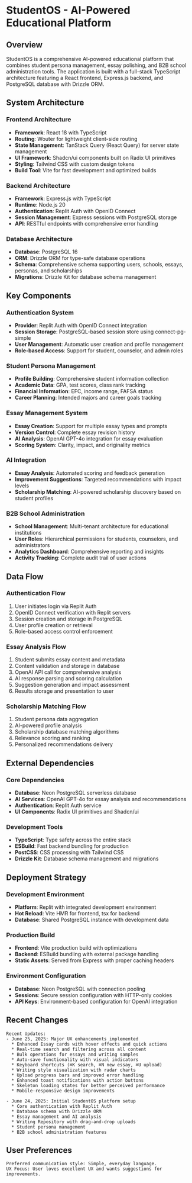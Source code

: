 # StudentOS - AI-Powered Educational Platform

## Overview

StudentOS is a comprehensive AI-powered educational platform that combines student persona management, essay polishing, and B2B school administration tools. The application is built with a full-stack TypeScript architecture featuring a React frontend, Express.js backend, and PostgreSQL database with Drizzle ORM.

## System Architecture

### Frontend Architecture
- **Framework**: React 18 with TypeScript
- **Routing**: Wouter for lightweight client-side routing
- **State Management**: TanStack Query (React Query) for server state management
- **UI Framework**: Shadcn/ui components built on Radix UI primitives
- **Styling**: Tailwind CSS with custom design tokens
- **Build Tool**: Vite for fast development and optimized builds

### Backend Architecture
- **Framework**: Express.js with TypeScript
- **Runtime**: Node.js 20
- **Authentication**: Replit Auth with OpenID Connect
- **Session Management**: Express sessions with PostgreSQL storage
- **API**: RESTful endpoints with comprehensive error handling

### Database Architecture
- **Database**: PostgreSQL 16
- **ORM**: Drizzle ORM for type-safe database operations
- **Schema**: Comprehensive schema supporting users, schools, essays, personas, and scholarships
- **Migrations**: Drizzle Kit for database schema management

## Key Components

### Authentication System
- **Provider**: Replit Auth with OpenID Connect integration
- **Session Storage**: PostgreSQL-based session store using connect-pg-simple
- **User Management**: Automatic user creation and profile management
- **Role-based Access**: Support for student, counselor, and admin roles

### Student Persona Management
- **Profile Building**: Comprehensive student information collection
- **Academic Data**: GPA, test scores, class rank tracking
- **Financial Information**: EFC, income range, FAFSA status
- **Career Planning**: Intended majors and career goals tracking

### Essay Management System
- **Essay Creation**: Support for multiple essay types and prompts
- **Version Control**: Complete essay revision history
- **AI Analysis**: OpenAI GPT-4o integration for essay evaluation
- **Scoring System**: Clarity, impact, and originality metrics

### AI Integration
- **Essay Analysis**: Automated scoring and feedback generation
- **Improvement Suggestions**: Targeted recommendations with impact levels
- **Scholarship Matching**: AI-powered scholarship discovery based on student profiles

### B2B School Administration
- **School Management**: Multi-tenant architecture for educational institutions
- **User Roles**: Hierarchical permissions for students, counselors, and administrators
- **Analytics Dashboard**: Comprehensive reporting and insights
- **Activity Tracking**: Complete audit trail of user actions

## Data Flow

### Authentication Flow
1. User initiates login via Replit Auth
2. OpenID Connect verification with Replit servers
3. Session creation and storage in PostgreSQL
4. User profile creation or retrieval
5. Role-based access control enforcement

### Essay Analysis Flow
1. Student submits essay content and metadata
2. Content validation and storage in database
3. OpenAI API call for comprehensive analysis
4. AI response parsing and scoring calculation
5. Suggestion generation and impact assessment
6. Results storage and presentation to user

### Scholarship Matching Flow
1. Student persona data aggregation
2. AI-powered profile analysis
3. Scholarship database matching algorithms
4. Relevance scoring and ranking
5. Personalized recommendations delivery

## External Dependencies

### Core Dependencies
- **Database**: Neon PostgreSQL serverless database
- **AI Services**: OpenAI GPT-4o for essay analysis and recommendations
- **Authentication**: Replit Auth service
- **UI Components**: Radix UI primitives and Shadcn/ui

### Development Tools
- **TypeScript**: Type safety across the entire stack
- **ESBuild**: Fast backend bundling for production
- **PostCSS**: CSS processing with Tailwind CSS
- **Drizzle Kit**: Database schema management and migrations

## Deployment Strategy

### Development Environment
- **Platform**: Replit with integrated development environment
- **Hot Reload**: Vite HMR for frontend, tsx for backend
- **Database**: Shared PostgreSQL instance with development data

### Production Build
- **Frontend**: Vite production build with optimizations
- **Backend**: ESBuild bundling with external package handling
- **Static Assets**: Served from Express with proper caching headers

### Environment Configuration
- **Database**: Neon PostgreSQL with connection pooling
- **Sessions**: Secure session configuration with HTTP-only cookies
- **API Keys**: Environment-based configuration for OpenAI integration

## Recent Changes

```
Recent Updates:
- June 25, 2025: Major UX enhancements implemented
  * Enhanced Essay cards with hover effects and quick actions
  * Real-time search and filtering across all content
  * Bulk operations for essays and writing samples
  * Auto-save functionality with visual indicators
  * Keyboard shortcuts (⌘K search, ⌘N new essay, ⌘U upload)
  * Writing style visualization with radar charts
  * Upload progress bars and improved error handling
  * Enhanced toast notifications with action buttons
  * Skeleton loading states for better perceived performance
  * Mobile-responsive design improvements

- June 24, 2025: Initial StudentOS platform setup
  * Core authentication with Replit Auth
  * Database schema with Drizzle ORM
  * Essay management and AI analysis
  * Writing Repository with drag-and-drop uploads
  * Student persona management
  * B2B school administration features
```

## User Preferences

```
Preferred communication style: Simple, everyday language.
UX Focus: User loves excellent UX and wants suggestions for improvements.
```